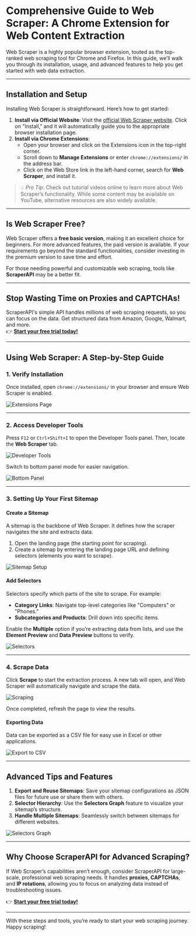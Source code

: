 # Comprehensive Guide to Web Scraper: A Chrome Extension for Web Content Extraction

Web Scraper is a highly popular browser extension, touted as the top-ranked web scraping tool for Chrome and Firefox. In this guide, we’ll walk you through its installation, usage, and advanced features to help you get started with web data extraction.

---

## Installation and Setup

Installing Web Scraper is straightforward. Here’s how to get started:

1. **Install via Official Website**: Visit the [official Web Scraper website](https://webscraper.io/). Click on "Install," and it will automatically guide you to the appropriate browser installation page.
2. **Install via Chrome Extensions**:
   - Open your browser and click on the Extensions icon in the top-right corner.
   - Scroll down to **Manage Extensions** or enter `chrome://extensions/` in the address bar.
   - Click on the Web Store link in the left-hand corner, search for **Web Scraper**, and install it.

> 💡 *Pro Tip*: Check out tutorial videos online to learn more about Web Scraper’s functionality. While some content may be available on YouTube, alternative resources are also widely available.

---

## Is Web Scraper Free?

Web Scraper offers a **free basic version**, making it an excellent choice for beginners. For more advanced features, the paid version is available. If your requirements go beyond the standard functionalities, consider investing in the premium version to save time and effort.

For those needing powerful and customizable web scraping, tools like **ScraperAPI** may be a better fit.

---

## Stop Wasting Time on Proxies and CAPTCHAs!

ScraperAPI's simple API handles millions of web scraping requests, so you can focus on the data. Get structured data from Amazon, Google, Walmart, and more.  
👉 [**Start your free trial today!**](https://bit.ly/Scraperapi)

---

## Using Web Scraper: A Step-by-Step Guide

### 1. Verify Installation

Once installed, open `chrome://extensions/` in your browser and ensure Web Scraper is enabled.

![Extensions Page](https://i-blog.csdnimg.cn/blog_migrate/18c6b97a1ef81233f6c838928d17c286.png)

---

### 2. Access Developer Tools

Press `F12` or `Ctrl+Shift+I` to open the Developer Tools panel. Then, locate the **Web Scraper** tab.

![Developer Tools](https://i-blog.csdnimg.cn/blog_migrate/4ed1ef1ff57c69a427a721da2f6a72f2.png)

Switch to bottom panel mode for easier navigation.

![Bottom Panel](https://i-blog.csdnimg.cn/blog_migrate/c11a929e4345c857f5049766b94b1a7c.png)

---

### 3. Setting Up Your First Sitemap

#### Create a Sitemap

A sitemap is the backbone of Web Scraper. It defines how the scraper navigates the site and extracts data.

1. Open the landing page (the starting point for scraping).
2. Create a sitemap by entering the landing page URL and defining selectors (elements you want to scrape).

![Sitemap Setup](https://i-blog.csdnimg.cn/blog_migrate/eee93c0fd4ee55bccb3cee099b476b11.png)

#### Add Selectors

Selectors specify which parts of the site to scrape. For example:
- **Category Links**: Navigate top-level categories like "Computers" or "Phones."
- **Subcategories and Products**: Drill down into specific items.

Enable the **Multiple** option if you’re extracting data from lists, and use the **Element Preview** and **Data Preview** buttons to verify.

![Selectors](https://i-blog.csdnimg.cn/blog_migrate/6dd499755b5eae42b25e79250afaeb69.png)

---

### 4. Scrape Data

Click **Scrape** to start the extraction process. A new tab will open, and Web Scraper will automatically navigate and scrape the data.

![Scraping](https://i-blog.csdnimg.cn/blog_migrate/56addc4002eb883b397139ea3f0b32f5.png)

Once completed, refresh the page to view the results.

#### Exporting Data

Data can be exported as a CSV file for easy use in Excel or other applications.

![Export to CSV](https://i-blog.csdnimg.cn/blog_migrate/6eba22539604a9ea8c49f2fae769d918.png)

---

## Advanced Tips and Features

1. **Export and Reuse Sitemaps**: Save your sitemap configurations as JSON files for future use or share them with others.
2. **Selector Hierarchy**: Use the **Selectors Graph** feature to visualize your sitemap’s structure.
3. **Handle Multiple Sitemaps**: Seamlessly switch between sitemaps for different websites.

![Selectors Graph](https://i-blog.csdnimg.cn/blog_migrate/ba97f48d0e4086e20c657917d6905191.png)

---

## Why Choose ScraperAPI for Advanced Scraping?

If Web Scraper’s capabilities aren’t enough, consider ScraperAPI for large-scale, professional web scraping needs. It handles **proxies, CAPTCHAs**, and **IP rotations**, allowing you to focus on analyzing data instead of troubleshooting issues.

👉 [**Start your free trial today!**](https://bit.ly/Scraperapi)

---

With these steps and tools, you’re ready to start your web scraping journey. Happy scraping!
